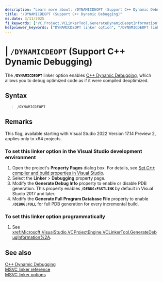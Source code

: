 ```yaml
---
description: "Learn more about: /DYNAMICDEOPT (Support C++ Dynamic Debugging)"
title: "/DYNAMICDEOPT (Support C++ Dynamic Debugging)"
ms.date: 3/11/2025
f1_keywords: ["VC.Project.VCLinkerTool.GenerateDynamicDeoptInformation", "/dynamicdeopt"]
helpviewer_keywords: ["DYNAMICDEOPT linker option", "/DYNAMICDEOPT linker option", "-DYNAMICDEOPT linker option", "c++ dynamic debugging"]
---
```

# | `/DYNAMICDEOPT` (Support C++ Dynamic Debugging)

The **`/DYNAMICDEOPT`** linker option enables [C++ Dynamic Debugging](/visualstudio/debugger/cpp-dynamic-debugging.md), which allows you to debug optimized code as if it were compiled deoptimized.

## Syntax

> **`/DYNAMICDEOPT`**

## Remarks

This flag, available starting with Visual Studio 2022 Version 17.14 Preview 2, applies only to x64 projects.

### To set this linker option in the Visual Studio development environment

1. Open the project's **Property Pages** dialog box. For details, see [Set C++ compiler and build properties in Visual Studio](../working-with-project-properties.md).
1. Select the **Linker** > **Debugging** property page.
1. Modify the **Generate Debug Info** property to enable or disable PDB generation. This property enables **`/DEBUG:FASTLINK`** by default in Visual Studio 2017 and later.
1. Modify the **Generate Full Program Database File** property to enable **`/DEBUG:FULL`** for full PDB generation for every incremental build.

### To set this linker option programmatically

1. See <xref:Microsoft.VisualStudio.VCProjectEngine.VCLinkerTool.GenerateDebugInformation%2A>.

## See also

[C++ Dynamic Debugging](/visualstudio/debugger/cpp-dynamic-debugging.md)\
[MSVC linker reference](linking.md)\
[MSVC linker options](linker-options.md)
